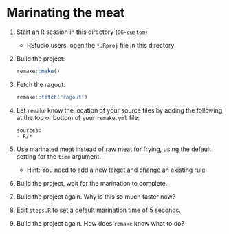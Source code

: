# Marinating the meat

1. Start an R session in this directory (`06-custom`)
    - RStudio users, open the `*.Rproj` file in this directory
1. Build the project:
    ```r
    remake::make()
    ```
1. Fetch the ragout:
    ```r
    remake::fetch("ragout")
    ```
1. Let `remake` know the location of your source files by adding the following
   at the top or bottom of your `remake.yml` file:
    ```
    sources:
    - R/*
    
    ```
1. Use marinated meat instead of raw meat for frying, using the default setting for the `time` argument.
    - Hint: You need to add a new target and change an existing rule.

1. Build the project, wait for the marination to complete.
1. Build the project again. Why is this so much faster now?
1. Edit `steps.R` to set a default marination time of 5 seconds.
1. Build the project again. How does `remake` know what to do?
